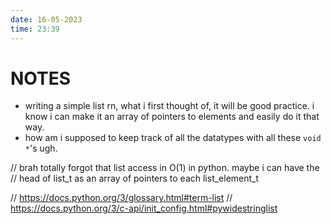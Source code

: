 ```yaml
---
date: 16-05-2023
time: 23:39
---
```


# NOTES

- writing a simple list rn, what i first thought of, it will be good practice. i know i can make it an array of pointers to elements and easily do it that way.
- how am i supposed to keep track of all the datatypes with all these `void *`'s ugh.

// brah totally forgot that list access in O(1) in python. maybe i can have the
// head of list_t as an array of pointers to each list_element_t

// <https://docs.python.org/3/glossary.html#term-list>
// <https://docs.python.org/3/c-api/init_config.html#pywidestringlist>
